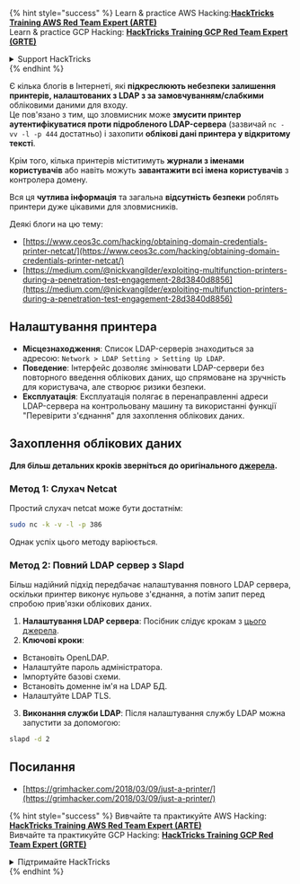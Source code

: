 {% hint style="success" %}
Learn & practice AWS Hacking:<img src="/.gitbook/assets/arte.png" alt="" data-size="line">[**HackTricks Training AWS Red Team Expert (ARTE)**](https://training.hacktricks.xyz/courses/arte)<img src="/.gitbook/assets/arte.png" alt="" data-size="line">\
Learn & practice GCP Hacking: <img src="/.gitbook/assets/grte.png" alt="" data-size="line">[**HackTricks Training GCP Red Team Expert (GRTE)**<img src="/.gitbook/assets/grte.png" alt="" data-size="line">](https://training.hacktricks.xyz/courses/grte)

<details>

<summary>Support HackTricks</summary>

* Check the [**subscription plans**](https://github.com/sponsors/carlospolop)!
* **Join the** 💬 [**Discord group**](https://discord.gg/hRep4RUj7f) or the [**telegram group**](https://t.me/peass) or **follow** us on **Twitter** 🐦 [**@hacktricks\_live**](https://twitter.com/hacktricks\_live)**.**
* **Share hacking tricks by submitting PRs to the** [**HackTricks**](https://github.com/carlospolop/hacktricks) and [**HackTricks Cloud**](https://github.com/carlospolop/hacktricks-cloud) github repos.

</details>
{% endhint %}


Є кілька блогів в Інтернеті, які **підкреслюють небезпеки залишення принтерів, налаштованих з LDAP з за замовчуванням/слабкими** обліковими даними для входу.\
Це пов'язано з тим, що зловмисник може **змусити принтер аутентифікуватися проти підробленого LDAP-сервера** (зазвичай `nc -vv -l -p 444` достатньо) і захопити **облікові дані принтера у відкритому тексті**.

Крім того, кілька принтерів міститимуть **журнали з іменами користувачів** або навіть можуть **завантажити всі імена користувачів** з контролера домену.

Вся ця **чутлива інформація** та загальна **відсутність безпеки** роблять принтери дуже цікавими для зловмисників.

Деякі блоги на цю тему:

* [https://www.ceos3c.com/hacking/obtaining-domain-credentials-printer-netcat/](https://www.ceos3c.com/hacking/obtaining-domain-credentials-printer-netcat/)
* [https://medium.com/@nickvangilder/exploiting-multifunction-printers-during-a-penetration-test-engagement-28d3840d8856](https://medium.com/@nickvangilder/exploiting-multifunction-printers-during-a-penetration-test-engagement-28d3840d8856)

## Налаштування принтера
- **Місцезнаходження**: Список LDAP-серверів знаходиться за адресою: `Network > LDAP Setting > Setting Up LDAP`.
- **Поведение**: Інтерфейс дозволяє змінювати LDAP-сервери без повторного введення облікових даних, що спрямоване на зручність для користувача, але створює ризики безпеки.
- **Експлуатація**: Експлуатація полягає в перенаправленні адреси LDAP-сервера на контрольовану машину та використанні функції "Перевірити з'єднання" для захоплення облікових даних.

## Захоплення облікових даних

**Для більш детальних кроків зверніться до оригінального [джерела](https://grimhacker.com/2018/03/09/just-a-printer/).**

### Метод 1: Слухач Netcat
Простий слухач netcat може бути достатнім:
```bash
sudo nc -k -v -l -p 386
```
Однак успіх цього методу варіюється.

### Метод 2: Повний LDAP сервер з Slapd
Більш надійний підхід передбачає налаштування повного LDAP сервера, оскільки принтер виконує нульове з'єднання, а потім запит перед спробою прив'язки облікових даних.

1. **Налаштування LDAP сервера**: Посібник слідує крокам з [цього джерела](https://www.server-world.info/en/note?os=Fedora_26&p=openldap).
2. **Ключові кроки**:
- Встановіть OpenLDAP.
- Налаштуйте пароль адміністратора.
- Імпортуйте базові схеми.
- Встановіть доменне ім'я на LDAP БД.
- Налаштуйте LDAP TLS.
3. **Виконання служби LDAP**: Після налаштування службу LDAP можна запустити за допомогою:
```bash
slapd -d 2
```
## Посилання
* [https://grimhacker.com/2018/03/09/just-a-printer/](https://grimhacker.com/2018/03/09/just-a-printer/)


{% hint style="success" %}
Вивчайте та практикуйте AWS Hacking:<img src="/.gitbook/assets/arte.png" alt="" data-size="line">[**HackTricks Training AWS Red Team Expert (ARTE)**](https://training.hacktricks.xyz/courses/arte)<img src="/.gitbook/assets/arte.png" alt="" data-size="line">\
Вивчайте та практикуйте GCP Hacking: <img src="/.gitbook/assets/grte.png" alt="" data-size="line">[**HackTricks Training GCP Red Team Expert (GRTE)**<img src="/.gitbook/assets/grte.png" alt="" data-size="line">](https://training.hacktricks.xyz/courses/grte)

<details>

<summary>Підтримайте HackTricks</summary>

* Перевірте [**плани підписки**](https://github.com/sponsors/carlospolop)!
* **Приєднуйтесь до** 💬 [**групи Discord**](https://discord.gg/hRep4RUj7f) або [**групи Telegram**](https://t.me/peass) або **слідкуйте** за нами в **Twitter** 🐦 [**@hacktricks\_live**](https://twitter.com/hacktricks\_live)**.**
* **Діліться хакерськими трюками, надсилаючи PR до** [**HackTricks**](https://github.com/carlospolop/hacktricks) та [**HackTricks Cloud**](https://github.com/carlospolop/hacktricks-cloud) репозиторіїв на github.

</details>
{% endhint %}

